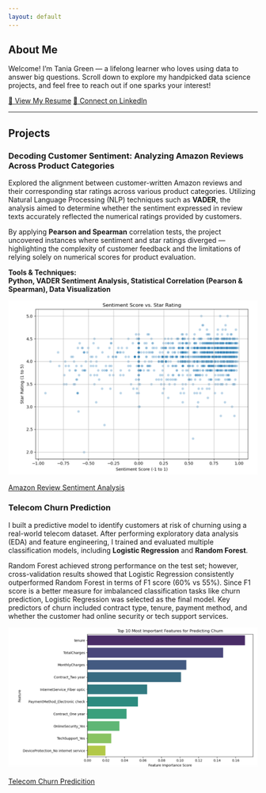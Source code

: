 ```yaml
---
layout: default
---
```


## About Me

Welcome! I’m Tania Green — a lifelong learner who loves using data to answer big questions. Scroll down to explore my handpicked data science projects, and feel free to reach out if one sparks your interest!

<a href="/files/Tania_Green_Resume_2025.pdf" class="button" target="_blank">📄 View My Resume</a>
<a href="https://www.linkedin.com/in/taniagreen03" class="button" target="_blank">🔗 Connect on LinkedIn</a>

---

## Projects
### Decoding Customer Sentiment: Analyzing Amazon Reviews Across Product Categories 
Explored the alignment between customer-written Amazon reviews and their corresponding star ratings across various product categories. Utilizing Natural Language Processing (NLP) techniques such as **VADER**, the analysis aimed to determine whether the sentiment expressed in review texts accurately reflected the numerical ratings provided by customers. 

By applying **Pearson and Spearman** correlation tests, the project uncovered instances where sentiment and star ratings diverged — highlighting the complexity of customer feedback and the limitations of relying solely on numerical scores for product evaluation.

**Tools & Techniques:** <br>
**Python, VADER Sentiment Analysis, Statistical Correlation (Pearson & Spearman), Data Visualization**

![Sentiment Analysis](files/amazon_review_sentiment.png)

[Amazon Review Sentiment Analysis](https://github.com/taniagreen03/D502-Capstone)

### Telecom Churn Prediction
I built a predictive model to identify customers at risk of churning using a real-world telecom dataset. After performing exploratory data analysis (EDA) and feature engineering, I trained and evaluated multiple classification models, including **Logistic Regression** and **Random Forest**.

Random Forest achieved strong performance on the test set; however, cross-validation results showed that Logistic Regression consistently outperformed Random Forest in terms of F1 score (60% vs 55%). Since F1 score is a better measure for imbalanced classification tasks like churn prediction, Logistic Regression was selected as the final model. Key predictors of churn included contract type, tenure, payment method, and whether the customer had online security or tech support services.

![Churn Feature Importance](files/feature_importance.png)

[Telecom Churn Predicition](https://github.com/taniagreen03/Telecom-Churn-Prediction)
